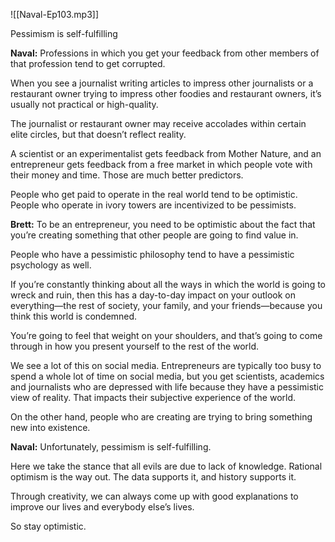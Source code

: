 
![[Naval-Ep103.mp3]]

Pessimism is self-fulfilling

**Naval:** Professions in which you get your feedback from other members of that profession tend to get corrupted.

When you see a journalist writing articles to impress other journalists or a restaurant owner trying to impress other foodies and restaurant owners, it’s usually not practical or high-quality.

The journalist or restaurant owner may receive accolades within certain elite circles, but that doesn’t reflect reality.

A scientist or an experimentalist gets feedback from Mother Nature, and an entrepreneur gets feedback from a free market in which people vote with their money and time. Those are much better predictors.

People who get paid to operate in the real world tend to be optimistic. People who operate in ivory towers are incentivized to be pessimists.

**Brett:** To be an entrepreneur, you need to be optimistic about the fact that you’re creating something that other people are going to find value in.

People who have a pessimistic philosophy tend to have a pessimistic psychology as well.

If you’re constantly thinking about all the ways in which the world is going to wreck and ruin, then this has a day-to-day impact on your outlook on everything—the rest of society, your family, and your friends—because you think this world is condemned.

You’re going to feel that weight on your shoulders, and that’s going to come through in how you present yourself to the rest of the world.

We see a lot of this on social media. Entrepreneurs are typically too busy to spend a whole lot of time on social media, but you get scientists, academics and journalists who are depressed with life because they have a pessimistic view of reality. That impacts their subjective experience of the world. 

On the other hand, people who are creating are trying to bring something new into existence.

**Naval:** Unfortunately, pessimism is self-fulfilling.

Here we take the stance that all evils are due to lack of knowledge. Rational optimism is the way out. The data supports it, and history supports it.

Through creativity, we can always come up with good explanations to improve our lives and everybody else’s lives.

So stay optimistic.